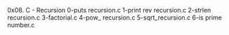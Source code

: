 0x08. C - Recursion
0-puts recursion.c
1-print rev recursion.c
2-strlen recursion.c
3-factorial.c
4-pow_ recursion.c
5-sqrt_recursion.c
6-is prime number.c

